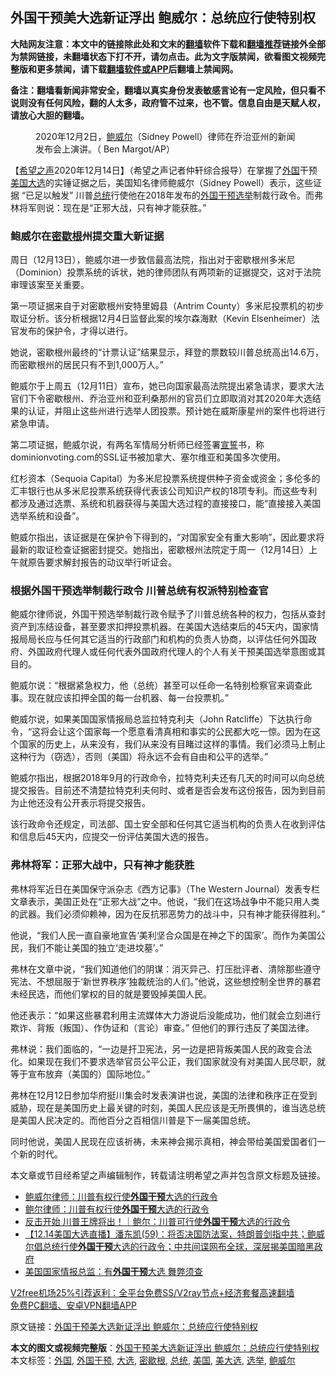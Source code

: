  <h2>外国干预美大选新证浮出 鲍威尔：总统应行使特别权</h2> <p class="notice"><b>大陆网友注意：本文中的链接除此处和文末的<a href="https://github.com/bannedbook/fanqiang" >翻墙</a>软件下载和<a href="https://github.com/killgcd/justmysocks/blob/master/README.md">翻墙推荐</a>链接外全部为禁网链接，未翻墙状态下打不开，请勿点击。此为文字版禁闻，欲看图文视频完整版和更多禁闻，请下载<a href="https://github.com/bannedbook/fanqiang">翻墙软件或APP</a>后翻墙上禁闻网。</p><p>备注：翻墙看新闻非常安全，翻墙以真实身份发表敏感言论有一定风险，但只看不说则没有任何风险，翻的人太多，政府管不过来，也不管。信息自由是天赋人权，请放心大胆的翻墙。</b></p>  <div class="entry"> <figure><figcaption>2020年12月2日，<a href="https://www.bannedbook.org/bnews/tag/%e9%b2%8d%e5%a8%81%e5%b0%94/" class="st_tag internal_tag" rel="tag" title="标签 鲍威尔 下的日志">鲍威尔</a>（Sidney Powell）律师在乔治亚州的新闻发布会上演讲。（ Ben Margot/AP）</figcaption></figure> <p>【<span class='wp_keywordlink_affiliate'><a href="https://www.soundofhope.org" title="希望之声" target="_blank">希望之声</a></span>2020年12月14日】（希望之声记者仲轩综合报导）在掌握了<a href="https://www.bannedbook.org/bnews/tag/%e5%a4%96%e5%9b%bd/" class="st_tag internal_tag" rel="tag" title="标签 外国 下的日志">外国</a>干预<a href="https://www.bannedbook.org/bnews/tag/%e7%be%8e%e5%9b%bd/" class="st_tag internal_tag" rel="tag" title="标签 美国 下的日志">美国</a><a href="https://www.bannedbook.org/bnews/tag/%e5%a4%a7%e9%80%89/" class="st_tag internal_tag" rel="tag" title="标签 大选 下的日志">大选</a>的实锤证据之后，美国知名律师鲍威尔（Sidney Powell）表示，这些证据 “已足以触发” 川普<a href="https://www.bannedbook.org/bnews/tag/%e6%80%bb%e7%bb%9f/" class="st_tag internal_tag" rel="tag" title="标签 总统 下的日志">总统</a>行使他在2018年发布的<a href="https://www.bannedbook.org/bnews/tag/%E5%A4%96%E5%9B%BD%E5%B9%B2%E9%A2%84/" class="st_tag internal_tag" rel="tag" title="标签 外国干预 下的日志">外国干预</a><a href="https://www.bannedbook.org/bnews/tag/%e9%80%89%e4%b8%be/" class="st_tag internal_tag" rel="tag" title="标签 选举 下的日志">选举</a>制裁行政令。而弗林将军则说：现在是“正邪大战，只有神才能获胜。”</p> <h3>鲍威尔在<a href="https://www.bannedbook.org/bnews/tag/%E5%AF%86%E6%AD%87%E6%A0%B9/" class="st_tag internal_tag" rel="tag" title="标签 密歇根 下的日志">密歇根</a>州提交重大新证据</h3> <p>周日（12月13日），鲍威尔进一步致信最高法院，指出对于密歇根州多米尼（Dominion）投票系统的诉状，她的律师团队有两项新的证据提交，这对于法院审理该案至关重要。</p> <p>第一项证据来自于对密歇根州安特里姆县（Antrim County）多米尼投票机的初步取证分析。该分析根据12月4日监督此案的埃尔森海默（Kevin Elsenheimer）法官发布的保护令，才得以进行。</p> <p>她说，密歇根州最终的“计票认证”结果显示，拜登的票数较川普总统高出14.6万，而密歇根州的居民只有不到1,000万人。”</p> <p>鲍威尔于上周五（12月11日）宣布，她已向国家最高法院提出紧急请求，要求大法官们下令密歇根州、乔治亚州和亚利桑那州的官员们立即取消对其2020年大选结果的认证，并阻止这些州进行选举人团投票。预计她在威斯康星州的案件也将进行紧急申请。</p>  <p>第二项证据，鲍威尔说，有两名军情局分析师已经签署<span class='wp_keywordlink'><a href="https://www.bannedbook.org/forum5/topic17.html" title="宣誓与预言" target="_blank">宣誓</a></span>书，称dominionvoting.com的SSL证书被加拿大、塞尔维亚和美国多次使用。</p> <p>红杉资本（Sequoia Capital）为多米尼投票系统提供种子资金或资金；多伦多的汇丰银行也从多米尼投票系统获得代表该公司知识产权的18项专利。而这些专利都涉及通过选票、系统和机器获得与美国大选过程的直接接口，能“直接接入美国选举系统和设备”。</p> <p>鲍威尔指出，该证据是在保护令下得到的，“对国家安全有重大影响”，因此要求将最新的取证检查证据密封提交。她指出，密歇根州法院定于周一（12月14日）上午就原告要求解封报告的动议举行听证会。</p> <h3>根据外国干预选举制裁行政令 川普总统有权派特别检查官</h3> <p>鲍威尔律师说，外国干预选举制裁行政令赋予了川普总统各种的权力，包括从查封资产到冻结设备，甚至要求扣押投票机器。在美国大选结束后的45天内，国家情报局局长应与任何其它适当的行政部门和机构的负责人协商，以评估任何外国政府、外国政府代理人或任何代表外国政府代理人的个人有关干预美国选举意图或其目的。</p> <p>鲍威尔说：“根据紧急权力，他（总统）甚至可以任命一名特别检察官来调查此事。现在就应该扣押全国的每一台机器、每一台投票机。”</p>  <p>鲍威尔说，如果美国国家情报局总监拉特克利夫（John Ratcliffe）下达执行命令，“这将会让这个国家每一个愿意看清真相和事实的公民都大吃一惊。因为在这个国家的历史上，从来没有，我们从来没有目睹过这样的事情。我们必须马上制止这种行为（窃选），否则（美国）将永远不会有自由和公平的选举。”</p> <p>鲍威尔指出，根据2018年9月的行政命令，拉特克利夫还有几天的时间可以向总统提交报告。目前还不清楚拉特克利夫何时、或者是否会发布这份报告，因为到目前为止他还没有公开表示将提交报告。</p> <p>该行政命令还规定，司法部、国土安全部和任何其它适当机构的负责人在收到评估和信息后45天内，应提交一份评估美国大选的报告。</p> <h3>弗林将军：正邪大战中，只有神才能获胜</h3> <p>弗林将军近日在美国保守派杂志《西方记事》（The Western Journal）发表专栏文章表示，美国正处在“正邪大战”之中。他说，“我们在这场战争中不能只用人类的武器。我们必须仰赖神，因为在反抗邪恶势力的战斗中，只有神才能获得胜利。”</p> <p>他说，“我们人民一直自豪地宣告‘美利坚合众国是在神之下的国家’。而作为美国公民，我们不能让美国的独立‘走进坟墓’。”</p>  <p>弗林在文章中说，“我们知道他们的阴谋：消灭异己、打压批评者、清除那些遵守宪法、不想屈服于‘新世界秩序’独裁统治的人们。”他说，这些想控制全世界的暴君未经民选，而他们掌权的目的就是要毁掉美国人民。</p> <p>他还表示：“如果这些暴君利用主流媒体大力游说后没能成功，他们就会立刻进行欺诈、背叛（叛国）、作伪证和（言论）审查。” 但他们的罪行违反了美国法律。</p> <p>弗林说：我们面临的，“一边是扞卫宪法，另一边是把背叛美国人民的政变合法化。如果现在我们不要求选举官员公平公正，我们国家就没有对美国人民尽职，就等于宣布放弃（美国的）国际地位。”</p> <p>弗林在12月12日参加华府挺川集会时发表演讲也说，美国的法律和秩序正在受到威胁，现在是美国历史上最关键的时刻，美国人民应该是无所畏惧的，谁当选总统是美国人民决定的。而他百分之百相信川普是下一届美国总统。</p> <p>同时他说，美国人民现在应该祈祷，未来神会揭示真相，神会带给美国爱国者们一个新的时代。</p>  <p>本文章或节目经希望之声编辑制作，转载请注明希望之声并包含原文标题及链接。</p> <ul class='op-related-articles' title='相关阅读'> <li><a href='https://www.bannedbook.org/bnews/bannedvideo/20201215/1447743.html' target='_blank'>鲍威尔律师：川普有权行使<b>外国干预</b>大选的行政令</a></li> <li><a href='https://www.bannedbook.org/bnews/taiwannews/20201214/1447709.html' target='_blank'>鲍尔律师：川普有权行使<b>外国干预</b>大选的行政令</a></li> <li><a href='https://www.bannedbook.org/bnews/taiwannews/20201214/1447657.html' target='_blank'>反击开始 川普王牌将出！｜鲍尔：川普可行使<b>外国干预</b>大选的行政令</a></li> <li><a href='https://www.bannedbook.org/bnews/bannedvideo/20201214/1447440.html' target='_blank'>【12.14美国大选直播】潘东凯(59)：将否决国防法案，特朗普剑指中共；鲍威尔倡总统行使<b>外国干预</b>大选的行政令；中共间谍网布全球，深层揭美国暗黑政府</a></li> <li><a href='https://www.bannedbook.org/bnews/taiwannews/20201208/1444153.html' target='_blank'>美国国家情报总监：有<b>外国干预</b>大选 舞弊须查</a></li> </ul> <p class="texttj"> <a href="https://github.com/bannedbook/fanqiang/wiki/V2ray%E6%9C%BA%E5%9C%BA" target="_blank">V2free机场25%引荐返利：全平台免费SS/V2ray节点+经济套餐高速翻墙</a><br/> <a href="https://github.com/bannedbook/fanqiang/wiki/%E7%A6%81%E9%97%BB%E7%BD%91%E5%AE%89%E5%8D%93%E7%BF%BB%E5%A2%99%E6%96%B0%E9%97%BBAPP" target="_blank">免费PC翻墙、安卓VPN翻墙APP</a></p><p>原文链接：<a class="src_link"  href="https://www.soundofhope.org/post/453547" target="_blank">外国干预美大选新证浮出 鲍威尔：总统应行使特别权</a></p><a name='sharetosocial'></a>       <div><b>本文的图文或视频完整版</b>：<a href='https://www.bannedbook.org/bnews/comments/20201215/1447809.html'>外国干预美大选新证浮出 鲍威尔：总统应行使特别权</a></div>  </div><!--END ENTRY--> <div class="postfooter"> <div>本文标签：<a href="https://www.bannedbook.org/bnews/tag/%e5%a4%96%e5%9b%bd/" rel="tag">外国</a>, <a href="https://www.bannedbook.org/bnews/tag/%E5%A4%96%E5%9B%BD%E5%B9%B2%E9%A2%84/" rel="tag">外国干预</a>, <a href="https://www.bannedbook.org/bnews/tag/%e5%a4%a7%e9%80%89/" rel="tag">大选</a>, <a href="https://www.bannedbook.org/bnews/tag/%E5%AF%86%E6%AD%87%E6%A0%B9/" rel="tag">密歇根</a>, <a href="https://www.bannedbook.org/bnews/tag/%e6%80%bb%e7%bb%9f/" rel="tag">总统</a>, <a href="https://www.bannedbook.org/bnews/tag/%e7%be%8e%e5%9b%bd/" rel="tag">美国</a>, <a href="https://www.bannedbook.org/bnews/tag/%e7%be%8e%e5%a4%a7%e9%80%89/" rel="tag">美大选</a>, <a href="https://www.bannedbook.org/bnews/tag/%e9%80%89%e4%b8%be/" rel="tag">选举</a>, <a href="https://www.bannedbook.org/bnews/tag/%e9%b2%8d%e5%a8%81%e5%b0%94/" rel="tag">鲍威尔</a></div>  </div><!--END POSTFOOTER--> 